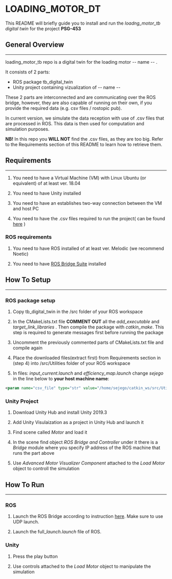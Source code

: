 # LOADING_MOTOR_DT

This README will briefly guide you to install and run the *loadng_motor_tb digital twin* for the project **PSG-453**
## General Overview
****

loading_motor_tb repo is a digital twin for the loading motor -- name -- . 

It consists of 2 parts:
- ROS package tb_digital_twin
- Unity project containing vizualization of -- name --

These 2 parts are interconnected and are communicating over the ROS bridge, however, they are also capable of running on their own, if you provide the required data (e.g. csv files / rostopic pub).

In current version, we simulate the data reception with use of .csv files that are processed in ROS. This data is then used for computation and simulation purposes.

**NB!** In this repo you **WILL NOT** find the .csv files, as they are too big. Refer to the Requirements section of this README to learn how to retrieve them. 

## Requirements
****

1. You need to have a Virtual Machine (VM) with Linux Ubuntu (or equivalent) of at least ver. 18.04

2. You need to have Unity installed

3. You need to have an establishes two-way connection between the VM and host PC

4. You need to have the .csv files required to run the project( can be found [here](https://livettu.sharepoint.com/:f:/s/PSG453PUTprojectgroup/EiC93gX70itHoPBO5sS3aMMBApxqi6LMp3AXtNC7x-fKPA?e=0xOOCw) )

### ROS requirements

1. You need to have ROS installed of at least ver. Melodic (we recommend Noetic)

2. You need to have [ROS Bridge Suite](http://wiki.ros.org/rosbridge_suite) installed 

## How To Setup
****

### ROS package setup

1. Copy tb_digital_twin in the /src folder of your ROS workspace

2. In the CMakeLists.txt file **COMMENT OUT** all the *add_executable* and *target_link_libraries* . Then compile the package with *catkin_make*. This step is required to generate messages first before running the package

3. Uncomment the previously commented parts of CMakeLists.txt file and compile again

4. Place the downloaded files(extract first) from Requirements section in (step 4) into /src/Utilities folder of your ROS workspace

5. In files: *input_current.launch* and *efficiency_map.launch* change *sejego* in the line below to **your host machine name**:

```xml
<param name="csv_file" type="str" value="/home/sejego/catkin_ws/src/Utilities/$(arg filename)" />
```

### Unity Project

1. Download Unity Hub and install Unity 2019.3

2. Add Unity Visulaization as a project in Unity Hub and launch it

3. Find scene called *Motor* and load it

4. In the scene find object *ROS Bridge and Controller* under it there is a *Bridge* module where you specify IP address of the ROS machine that runs the part above

5. Use *Advanced Motor Visualizer Component* attached to the *Load Motor* object to controll the simulation

## How To Run
****
### ROS

1. Launch the ROS Bridge according to instruction [here](http://wiki.ros.org/rosbridge_suite/Tutorials/RunningRosbridge). Make sure to use UDP launch.

2. Launch the full_*launch.launch* file of ROS.
### Unity

1. Press the play button

2. Use controls attached to the *Load Motor* object to manipulate the simulation

## 
